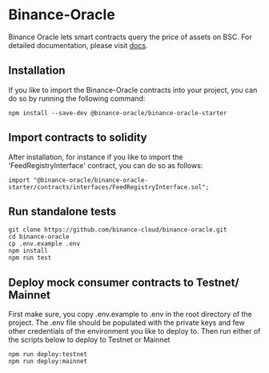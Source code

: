 
# Binance-Oracle
Binance Oracle lets smart contracts query the price of assets on BSC. For detailed documentation, please visit [docs](https://oracle.binance.com/docs).

## Installation
If you like to import the Binance-Oracle contracts into your project, you can do so by running the following command:
```shell
npm install --save-dev @binance-oracle/binance-oracle-starter
```
## Import contracts to solidity

After installation, for instance if you like to import the 'FeedRegistryInterface' contract, you can do so as follows:

```solidity 
import "@binance-oracle/binance-oracle-starter/contracts/interfaces/FeedRegistryInterface.sol";
```


## Run standalone tests

```shell
git clone https://github.com/binance-cloud/binance-oracle.git
cd binance-oracle
cp .env.example .env
npm install
npm run test
```

## Deploy mock consumer contracts to Testnet/ Mainnet

First make sure, you copy .env.example to .env in the root directory of the project. 
The .env file should be populated with the private keys and few other credentials of the environment you like to deploy to.
Then run either of the scripts below to deploy to Testnet or Mainnet

```shell
npm run deploy:testnet
npm run deploy:mainnet
```



